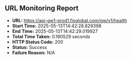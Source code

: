 ## URL Monitoring Report

- **URL:** https://api-gw1-prod1.fisglobal.com/gw/v1/health
- **Start Time:** 2025-05-13T14:42:28.829398
- **End Time:** 2025-05-13T14:42:29.019927
- **Total Time Taken:** 0.190529 seconds
- **HTTP Status Code:** 200
- **Status:** Success
- **Failure Reason:** N/A
